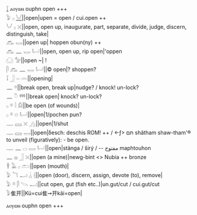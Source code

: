 [𓍏](𓍏)  ⲁⲟⲩⲱⲛ ouphn open +++  
𓅱 𓊪 [𓄋](𓄋)||open|upen = open / cui.open ++  
𓄋 𓊪 𓏴||open, open up, inaugurate, part, separate, divide, judge, discern, distinguish, take|  
𓃹 𓉿||open up| hoppen obun(ny) ++  
𓃹 𓈖 𓉿 𓂡||open, open up, rip open|'oppen  
𓈌 𓅡||open ~| !  
𓋴 𓃹 𓈖 𓉿 𓂡||© open|? shoppen?  
𓍏 𓃀 𓏏 𓏛||opening|  
𓈖 𓎼||break open, break up|nudge? / knock! un-lock?  
𓈖 𓎤 𓍮||break open| knock? un-lock?  
𓊪 𓎼 𓇋 𓀁||be open (of wounds)|  
𓊪 𓎼 𓇷 𓂡||open|1/pochen pun?  
𓊃 𓈙 𓏴 𓂻||open|1/shut  
𓊃 𓈙 𓉿||open|δesch: deschis ROM! ++ / ←ƒ> תם shâtham shaw-tham'® to unveil (figuratively): - be open.  
𓊃 𓈖 𓊌 𓉿 𓂡||open|stänga / širý / -- مفتوح maphtouhon  
𓈖 𓐍 𓃀 𓏴||open (a mine)|newg-bint  <> Nubia ++ bronze  
𓇉 𓄿 𓊪 𓂧||open (mouth)|  
𓅱 𓆓 𓂝 𓐣 𓏜||open (door), discern, assign, devote (to), remove|  
𓅱 𓎼 𓋴 𓌪 𓂝||cut open, gut (fish etc..)|un.gut/cut / cui.gut/cut  
𓅱隹开||Kü=cui隹➙开kāi=open|  
  
ⲁⲟⲩⲱⲛ ouphn open +++  

